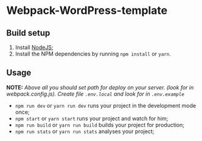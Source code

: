 # **Webpack-WordPress-template**


## Build setup

1. Install [NodeJS](https://nodejs.org/en/);
2. Install the NPM dependencies by running `npm install` or `yarn`.


## Usage

**NOTE:** _Above all you should set path for deploy on your server. (look for in webpack.config.js). Create file `.env.local` and look for in `.env.example`_

* `npm run dev` or `yarn run dev` runs your project in the development mode once;
* `npm start` or `yarn start` runs your project and watch for him;
* `npm run build` or `yarn run build` builds your project for production;
* `npm run stats` or `yarn run stats` analyses your project;